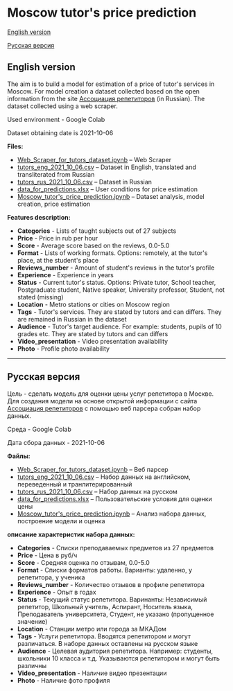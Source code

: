 # Moscow tutor's price prediction
[English version](#English-version)

[Русская версия](#Русская-версия)

## English version
The aim is to build a model for estimation of a price of tutor's services in Moscow. For model creation a dataset collected based on the open information from the site [Ассоциация репетиторов](https://repetit.ru/) (in Russian). The dataset collected using a web scraper.

Used environment - Google Colab

Dataset obtaining date is 2021-10-06

**Files:**
* [Web_Scraper_for_tutors_dataset.ipynb](https://github.com/JustDoItVV/portfolio/blob/main/DataScience/Moscow_tutors/Web_Scraper_for_tutors_dataset.ipynb/) – Web Scraper
* [tutors_eng_2021_10_06.csv](https://github.com/JustDoItVV/portfolio/blob/main/DataScience/Moscow_tutors/tutors_eng_2021_10_06.csv) – Dataset in English, translated and transliterated from Russian
* [tutors_rus_2021_10_06.csv](https://github.com/JustDoItVV/portfolio/blob/main/DataScience/Moscow_tutors/tutors_rus_2021_10_06.csv) – Dataset in Russian
* [data_for_predictions.xlsx](https://github.com/JustDoItVV/portfolio/blob/main/DataScience/Moscow_tutors/data_for_predictions.xlsx) – User conditions for price estimation
* [Moscow_tutor's_price_prediction.ipynb](https://github.com/JustDoItVV/portfolio/blob/main/DataScience/Moscow_tutors/Moscow_tutor's_price_prediction.ipynb) – Dataset analysis, model creation, price estimation

**Features description:**

- **Categories** - Lists of taught subjects out of 27 subjects
- **Price** - Price in rub per hour
- **Score** - Average score based on the reviews, 0.0-5.0
- **Format** - Lists of working formats. Options: remotely, at the tutor's place, at the student's place
- **Reviews_number** - Amount of student's reviews in the tutor's profile
- **Experience** - Experience in years
- **Status** - Current tutor's status. Options: Private tutor, School teacher, Postgraduate student, Native speaker, University professor, Student, not stated (missing)
- **Location** - Metro stations or cities on Moscow region
- **Tags** - Tutor's services. They are stated by tutors and can differs. They are remained in Russian in the dataset
- **Audience** - Tutor's target audience. For example: students, pupils of 10 grades etc. They are stated by tutors and can differs
- **Video_presentation** - Video presentation availability
- **Photo** - Profile photo availability


____


## Русская версия
Цель - сделать модель для оценки цены услуг репетитора в Москве. Для создания модели на основе открытой информации с сайта [Ассоциация репетиторов](https://repetit.ru/) с помощью веб парсера собран набор данных.

Среда - Google Colab

Дата сбора данных - 2021-10-06

**Файлы:**
* [Web_Scraper_for_tutors_dataset.ipynb](https://github.com/JustDoItVV/portfolio/blob/main/DataScience/Moscow_tutors/Web_Scraper_for_tutors_dataset.ipynb/) – Веб парсер
* [tutors_eng_2021_10_06.csv](https://github.com/JustDoItVV/portfolio/blob/main/DataScience/Moscow_tutors/tutors_eng_2021_10_06.csv) – Набор данных на английском, переведенный и транлитерированный
* [tutors_rus_2021_10_06.csv](https://github.com/JustDoItVV/portfolio/blob/main/DataScience/Moscow_tutors/tutors_rus_2021_10_06.csv) – Набор данных на русском
* [data_for_predictions.xlsx](https://github.com/JustDoItVV/portfolio/blob/main/DataScience/Moscow_tutors/data_for_predictions.xlsx) – Пользовательские условия для оценки цены
* [Moscow_tutor's_price_prediction.ipynb](https://github.com/JustDoItVV/portfolio/blob/main/DataScience/Moscow_tutors/Moscow_tutor's_price_prediction.ipynb) – Анализ набора данных, построение модели и оценка

**описание характеристик набора данных:**

- **Categories** - Списки преподаваемых предметов из 27 предметов
- **Price** - Цена в руб/ч
- **Score** - Средняя оценка по отзывам, 0.0-5.0
- **Format** - Списки форматов работы. Варианты: удаленно, у репетитора, у ученика
- **Reviews_number** - Количество отзывов в профиле репетитора
- **Experience** - Опыт в годах
- **Status** - Текущий статус репетитора. Варинанты: Независимый репетитор, Школьный учитель, Аспирант, Носитель языка, Преподаватель университета, Студент, не указано (пропущенное значение)
- **Location** - Станции метро или города за МКАДом
- **Tags** - Услуги репетитора. Вводятся репетитором и могут различаться. В наборе данных оставлены на русском языке
- **Audience** - Целевая аудитория репетитора. Например: студенты, школьники 10 класса и т.д. Указываются репетитором и могут быть различны
- **Video_presentation** - Наличие видео презентации
- **Photo** - Наличие фото профиля

